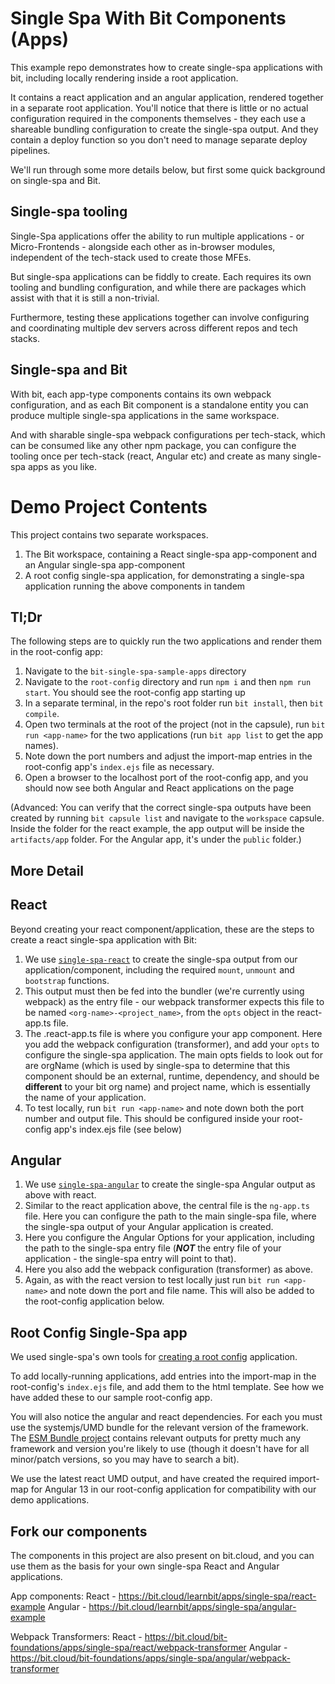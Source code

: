 # Single Spa With Bit Components (Apps)

This example repo demonstrates how to create single-spa applications with bit, including locally rendering inside a root application.

It contains a react application and an angular application, rendered together in a separate root application. You'll notice that there is little or no actual configuration required in the components themselves - they each use a shareable bundling configuration to create the single-spa output. And they contain a deploy function so you don't need to manage separate deploy pipelines.

We'll run through some more details below, but first some quick background on single-spa and Bit.

## Single-spa tooling

Single-Spa applications offer the ability to run multiple applications - or Micro-Frontends - alongside each other as in-browser modules, independent of the tech-stack used to create those MFEs. 

But single-spa applications can be fiddly to create. Each requires its own tooling and bundling configuration, and while there are packages which assist with that it is still a non-trivial.

Furthermore, testing these applications together can involve configuring and coordinating multiple dev servers across different repos and tech stacks.

## Single-spa and Bit

With bit, each app-type components contains its own webpack configuration, and as each Bit component is a standalone entity you can produce multiple single-spa applications in the same workspace.

And with sharable single-spa webpack configurations per tech-stack, which can be consumed like any other npm package, you can configure the tooling once per tech-stack (react, Angular etc) and create as many single-spa apps as you like.

# Demo Project Contents

This project contains two separate workspaces.

1. The Bit workspace, containing a React single-spa app-component and an Angular single-spa app-component
1. A root config single-spa application, for demonstrating a single-spa application running the above components in tandem

## Tl;Dr

The following steps are to quickly run the two applications and render them in the root-config app:  

1. Navigate to the `bit-single-spa-sample-apps` directory
1. Navigate to the `root-config` directory and run `npm i` and then `npm run start`. You should see the root-config app starting up  
1. In a separate terminal, in the repo's root folder run `bit install`, then `bit compile`.  
1. Open two terminals at the root of the project (not in the capsule), run `bit run <app-name>` for the two applications (run `bit app list` to get the app names).  
1. Note down the port numbers and adjust the import-map entries in the root-config app's `index.ejs` file as necessary.  
1. Open a browser to the localhost port of the root-config app, and you should now see both Angular and React applications on the page

(Advanced: You can verify that the correct single-spa outputs have been created by running `bit capsule list` and navigate to the `workspace` capsule. 
Inside the folder for the react example, the app output will be inside the `artifacts/app` folder. For the Angular app, it's under the `public` folder.)  


## More Detail

## React

Beyond creating your react component/application, these are the steps to create a react single-spa application with Bit:  

1. We use [`single-spa-react`](https://single-spa.js.org/docs/ecosystem-react/) to create the single-spa output from our application/component, including the required `mount`, `unmount` and `bootstrap` functions.  
1. This output must then be fed into the bundler (we're currently using webpack) as the entry file - our webpack transformer expects this file to be named `<org-name>-<project_name>`, from the `opts` object in the react-app.ts file.  
1. The .react-app.ts file is where you configure your app component. Here you add the webpack configuration (transformer), and add your `opts` to configure the single-spa application. The main opts fields to look out for are orgName (which is used by single-spa to determine that this component should be an external, runtime, dependency, and should be **different** to your bit org name) and project name, which is essentially the name of your application.
1. To test locally, run `bit run <app-name>` and note down both the port number and output file. This should be configured inside your root-config app's index.ejs file (see below)

## Angular

1. We use [`single-spa-angular`](https://single-spa.js.org/docs/ecosystem-angular/) to create the single-spa Angular output as above with react.
1. Similar to the react application above, the central file is the `ng-app.ts` file. Here you can configure the path to the main single-spa file, where the single-spa output of your Angular application is created.
1. Here you configure the Angular Options for your application, including the path to the single-spa entry file (***NOT*** the entry file of your application - the single-spa entry will point to that).
1. Here you also add the webpack configuration (transformer) as above. 
1. Again, as with the react version to test locally just run `bit run <app-name>` and note down the port and file name. This will also be added to the root-config application below.

## Root Config Single-Spa app

We used single-spa's own tools for [creating a root config](https://single-spa.js.org/docs/getting-started-overview#quick-start) application. 

To add locally-running applications, add entries into the import-map in the root-config's `index.ejs` file, and add them to the html template.
See how we have added these to our sample root-config app.

You will also notice the angular and react dependencies. For each you must use the systemjs/UMD bundle for the relevant version of the framework. The [ESM Bundle project](https://medium.com/@joeldenning/an-esm-bundle-for-any-npm-package-5f850db0e04d) contains relevant outputs for pretty much any framework and version you're likely to use (though it doesn't have for all minor/patch versions, so you may have to search a bit).

We use the latest react UMD output, and have created the required import-map for Angular 13 in our root-config application for compatibility with our demo applications.

## Fork our components 

The components in this project are also present on bit.cloud, and you can use them as the basis for your own single-spa React and Angular applications.

App components:
React - https://bit.cloud/learnbit/apps/single-spa/react-example
Angular - https://bit.cloud/learnbit/apps/single-spa/angular-example

Webpack Transformers:
React - https://bit.cloud/bit-foundations/apps/single-spa/react/webpack-transformer
Angular - https://bit.cloud/bit-foundations/apps/single-spa/angular/webpack-transformer
